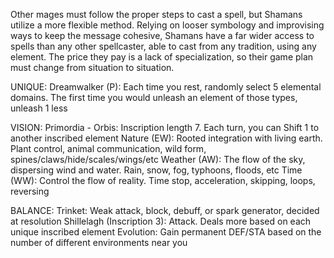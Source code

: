 Other mages must follow the proper steps to cast a spell, but Shamans utilize a more flexible method. Relying on looser symbology and improvising ways to keep the message cohesive, Shamans have a far wider access to spells than any other spellcaster, able to cast from any tradition, using any element. The price they pay is a lack of specialization, so their game plan must change from situation to situation.

UNIQUE:
Dreamwalker (P): Each time you rest, randomly select 5 elemental domains. The first time you would unleash an element of those types, unleash 1 less


VISION:
Primordia - Orbis: Inscription length 7. Each turn, you can Shift 1 to another inscribed element
Nature (EW): Rooted integration with living earth. Plant control, animal communication, wild form, spines/claws/hide/scales/wings/etc
Weather (AW): The flow of the sky, dispersing wind and water. Rain, snow, fog, typhoons, floods, etc
Time (WW): Control the flow of reality. Time stop, acceleration, skipping, loops, reversing

BALANCE:
Trinket: Weak attack, block, debuff, or spark generator, decided at resolution
Shillelagh (Inscription 3): Attack. Deals more based on each unique inscribed element
Evolution: Gain permanent DEF/STA based on the number of different environments near you